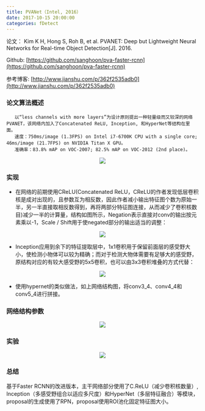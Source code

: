 ```yaml
---
title: PVANet（Intel, 2016）
date: 2017-10-15 20:00:00
categories: fDetect
---
```


<script type="text/javascript" src="http://cdn.mathjax.org/mathjax/latest/MathJax.js?config=default"></script>

论文： Kim K H, Hong S, Roh B, et al. PVANET: Deep but Lightweight Neural Networks for Real-time Object Detection[J]. 2016.

Github: [https://github.com/sanghoon/pva-faster-rcnn](https://github.com/sanghoon/pva-faster-rcnn)

参考博客: [http://www.jianshu.com/p/362f2535adb0](http://www.jianshu.com/p/362f2535adb0)

### 论文算法概述

       以“less channels with more layers”为设计原则提出一种轻量级而又较深的网络PVANET，该网络内加入了Concatenated ReLU, Inception, 和HyperNet等结构在里面。
       速度：750ms/image (1.3FPS) on Intel i7-6700K CPU with a single core; 46ms/image (21.7FPS) on NVIDIA Titan X GPU。
       准确率：83.8% mAP on VOC-2007; 82.5% mAP on VOC-2012 (2nd place)。

<center><img src="{{ site.baseurl }}/images/pdDetect/pvanet1.png"></center>
	   
### 实现

* 在网络的前期使用CReLU(Concatenated ReLU，CReLU的作者发现低层卷积核是成对出现的，且参数互为相反数，因此作者减小输出特征图个数为原始一半，另一半直接取相反数得到，再将两部分特征图连接，从而减少了卷积核数目)减少一半的计算量，结构如图所示，Negation表示直接对conv的输出按元素乘以-1，Scale / Shift用于使negated部分的输出适当的调整：
   
<center><img src="{{ site.baseurl }}/images/pdDetect/pvanet2.png"></center>
   
* Inception应用到余下的特征提取层中，1x1卷积用于保留前面层的感受野大小，使检测小物体可以较为精确；而对于检测大物体需要有足够大的感受野，原结构对应的有较大感受野的5x5卷积，也可以由3x3卷积堆叠的方式代替：
   
<center><img src="{{ site.baseurl }}/images/pdDetect/pvanet3.png"></center>
   
* 使用hypernet的类似做法，如上网络结构图，将conv3_4、conv4_4和conv5_4进行拼接。
   
### 网络结构参数

   <center><img src="{{ site.baseurl }}/images/pdDetect/pvanet4.png"></center>
   
### 实验

   <center><img src="{{ site.baseurl }}/images/pdDetect/pvanet5.png"></center>

### 总结
   
   基于Faster RCNN的改进版本，主干网络部分使用了C.ReLU（减少卷积核数量）, Inception（多感受野组合以适应多尺度）和HyperNet（多层特征融合）等模块，proposal的生成使用了RPN，proposal使用ROI池化固定特征图大小。